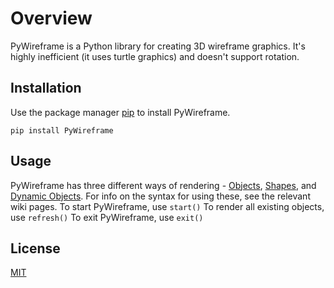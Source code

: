 Overview
===========

PyWireframe is a Python library for creating 3D wireframe graphics. It's highly
inefficient (it uses turtle graphics) and doesn't support rotation.

Installation
------------

Use the package manager [pip](https://pip.pypa.io/en/stable/) to install
PyWireframe.

`pip install PyWireframe`

Usage
-----
PyWireframe has three different ways of rendering - [Objects](https://github.com/HyperHamster535/PyWireframe/wiki/Objects), [Shapes](https://github.com/HyperHamster535/PyWireframe/wiki/Shapes), and [Dynamic Objects](https://github.com/HyperHamster535/PyWireframe/wiki/Dynamic-Objects). For info on the syntax for using these, see the relevant wiki pages.
To start PyWireframe, use `start()`
To render all existing objects, use `refresh()`
To exit PyWireframe, use `exit()`

License
-------

[MIT](https://choosealicense.com/licenses/mit/)
